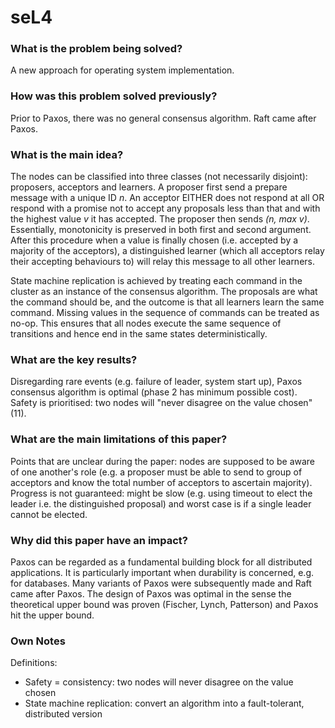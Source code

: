 # seL4

### What is the problem being solved?

A new approach for operating system implementation.

### How was this problem solved previously?

Prior to Paxos, there was no general consensus algorithm. Raft came after Paxos.

### What is the main idea?

The nodes can be classified into three classes (not necessarily disjoint): proposers, acceptors and learners. A proposer first send a prepare message with a unique ID _n_. An acceptor EITHER does not respond at all OR respond with a promise not to accept any proposals less than that and with the highest value _v_ it has accepted. The proposer then sends _(n, max v)_. Essentially, monotonicity is preserved in both first and second argument. After this procedure when a value is finally chosen (i.e. accepted by a majority of the acceptors), a distinguished learner (which all acceptors relay their accepting behaviours to) will relay this message to all other learners. 

State machine replication is achieved by treating each command in the cluster as an instance of the consensus algorithm. The proposals are what the command should be, and the outcome is that all learners learn the same command. Missing values in the sequence of commands can be treated as no-op. This ensures that all nodes execute the same sequence of transitions and hence end in the same states deterministically.

### What are the key results?

Disregarding rare events (e.g. failure of leader, system start up), Paxos consensus algorithm is optimal (phase 2 has minimum possible cost). Safety is prioritised: two nodes will "never disagree on the value chosen" (11).

### What are the main limitations of this paper?

Points that are unclear during the paper: nodes are supposed to be aware of one another's role (e.g. a proposer must be able to send to group of acceptors and know the total number of acceptors to ascertain majority). Progress is not guaranteed: might be slow (e.g. using timeout to elect the leader i.e. the distinguished proposal) and worst case is if a single leader cannot be elected. 

### Why did this paper have an impact?

Paxos can be regarded as a fundamental building block for all distributed applications. It is particularly important when durability is concerned, e.g. for databases. Many variants of Paxos were subsequently made and Raft came after Paxos. The design of Paxos was optimal in the sense the theoretical upper bound was proven (Fischer, Lynch, Patterson) and Paxos hit the upper bound.

### Own Notes

Definitions:
- Safety = consistency: two nodes will never disagree on the value chosen
- State machine replication: convert an algorithm into a fault-tolerant, distributed version
